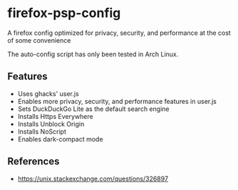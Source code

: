 # firefox-psp-config
A firefox config optimized for privacy, security, and performance at the cost of some convenience

The auto-config script has only been tested in Arch Linux.

## Features

- Uses ghacks' user.js
- Enables more privacy, security, and performance features in user.js
- Sets DuckDuckGo Lite as the default search engine
- Installs Https Everywhere
- Installs Unblock Origin
- Installs NoScript
- Enables dark-compact mode

## References

- https://unix.stackexchange.com/questions/326897
